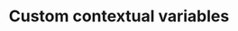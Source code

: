 ---
slug: custom-contextual-variables
version: v1.295.0
title: Custom contextual variables
tags: ['Variables']
image: ./create_custom_contextual_variable.png
description: From Variables tab, admins can create custom contextual variables that will act as env variables for all jobs within a workspace.
features:
  [
    'Create custom contextual variables that will act as env variables for all jobs within a workspace.',
    'For admins only.',
    'We still recommend using user-defined variables but in some cases (e.g. your imports depend on env variables), this might be a good escape hatch.'
  ]
docs: /docs/core_concepts/environment_variables#custom-environment-variables
---